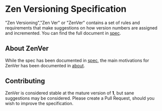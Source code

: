 # Zen Versioning Specification

"Zen Versioning","Zen Ver" or "ZenVer" contains a set of rules and requirements
that make suggestions on how version numbers are assigned and incremented. You
can find the full document in [spec](./spec).

## About ZenVer

While the spec has been documented in [spec](./spec), the main motivations for
ZenVer has been documented in [about](doc/ABOUT.md).

## Contributing

ZenVer is considered stable at the mature version of **1**, but sane suggestions
may be considered. Please create a Pull Request, should you wish to improve the
specification.
